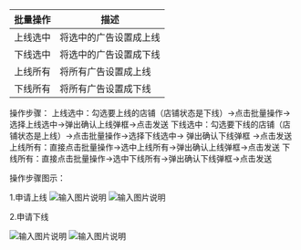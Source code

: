 |批量操作   | 描述  |
|---|---|
| 上线选中  | 将选中的广告设置成上线  |
| 下线选中 | 将选中的广告设置成下线  |
| 上线所有  | 将所有广告设置成上线  |
| 下线所有  | 将所有广告设置成下线  |


操作步骤：
上线选中：勾选要上线的店铺（店铺状态是下线）→点击批量操作→选择上线选中→弹出确认上线弹框→点击发送
下线选中：勾选要下线的店铺（店铺状态是上线）→点击批量操作→选择下线选中→ 弹出确认下线弹框 →点击发送
上线所有：直接点击批量操作→选中上线所有→弹出确认上线弹框→点击发送
下线所有：直接点击批量操作→选中下线所有→弹出确认下线弹框→点击发送

操作步骤图示：

1.申请上线
![输入图片说明](https://images.gitee.com/uploads/images/2021/0426/152736_ef00ac62_8867015.png "屏幕截图.png")
![输入图片说明](https://images.gitee.com/uploads/images/2021/0426/151921_28af640d_8867015.png "屏幕截图.png")

2.申请下线

![输入图片说明](https://images.gitee.com/uploads/images/2021/0426/153802_fd6b57ad_8867015.png "屏幕截图.png")
![输入图片说明](https://images.gitee.com/uploads/images/2021/0426/153928_7dc15627_8867015.png "屏幕截图.png")